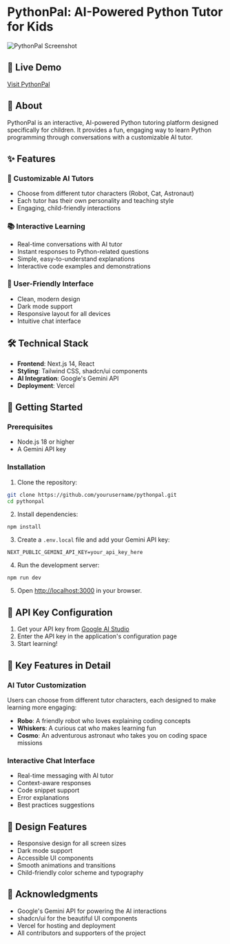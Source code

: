 # PythonPal: AI-Powered Python Tutor for Kids

![PythonPal Screenshot](https://sjc.microlink.io/uhZZUxNDYUVgGq48BVQMhQersC5UuLZWqTb7mNuDa7CdbK21ctkVh1Hg2Ki-9g2tR3LX6Xr33U29Jp7kuBAaaA.jpeg)

## 🚀 Live Demo
[Visit PythonPal](https://skc-ayushtaparia-chatbot.vercel.app/)

## 📖 About
PythonPal is an interactive, AI-powered Python tutoring platform designed specifically for children. It provides a fun, engaging way to learn Python programming through conversations with a customizable AI tutor.

## ✨ Features

### 🤖 Customizable AI Tutors
- Choose from different tutor characters (Robot, Cat, Astronaut)
- Each tutor has their own personality and teaching style
- Engaging, child-friendly interactions

### 📚 Interactive Learning
- Real-time conversations with AI tutor
- Instant responses to Python-related questions
- Simple, easy-to-understand explanations
- Interactive code examples and demonstrations

### 🎨 User-Friendly Interface
- Clean, modern design
- Dark mode support
- Responsive layout for all devices
- Intuitive chat interface

## 🛠️ Technical Stack
- **Frontend**: Next.js 14, React
- **Styling**: Tailwind CSS, shadcn/ui components
- **AI Integration**: Google's Gemini API
- **Deployment**: Vercel

## 🚀 Getting Started

### Prerequisites
- Node.js 18 or higher
- A Gemini API key

### Installation

1. Clone the repository:
```bash
git clone https://github.com/yourusername/pythonpal.git
cd pythonpal
```

2. Install dependencies:


```shellscript
npm install
```

3. Create a `.env.local` file and add your Gemini API key:


```plaintext
NEXT_PUBLIC_GEMINI_API_KEY=your_api_key_here
```

4. Run the development server:


```shellscript
npm run dev
```

5. Open [http://localhost:3000](http://localhost:3000) in your browser.


## 🔑 API Key Configuration

1. Get your API key from [Google AI Studio](https://makersuite.google.com/app/apikey)
2. Enter the API key in the application's configuration page
3. Start learning!


## 🎯 Key Features in Detail

### AI Tutor Customization

Users can choose from different tutor characters, each designed to make learning more engaging:

- **Robo**: A friendly robot who loves explaining coding concepts
- **Whiskers**: A curious cat who makes learning fun
- **Cosmo**: An adventurous astronaut who takes you on coding space missions


### Interactive Chat Interface

- Real-time messaging with AI tutor
- Context-aware responses
- Code snippet support
- Error explanations
- Best practices suggestions


## 🎨 Design Features

- Responsive design for all screen sizes
- Dark mode support
- Accessible UI components
- Smooth animations and transitions
- Child-friendly color scheme and typography


## 👏 Acknowledgments

- Google's Gemini API for powering the AI interactions
- shadcn/ui for the beautiful UI components
- Vercel for hosting and deployment
- All contributors and supporters of the project


